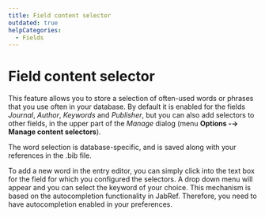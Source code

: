 ```yaml
---
title: Field content selector
outdated: true
helpCategories:
  - Fields
---
```

# Field content selector

This feature allows you to store a selection of often-used words or phrases that you use often in your database. By default it is enabled for the fields *Journal*, *Author*, *Keywords* and *Publisher*, but you can also add selectors to other fields, in the upper part of the *Manage* dialog (menu **Options -→ Manage content selectors**).

The word selection is database-specific, and is saved along with your references in the .bib file.

To add a new word in the entry editor, you can simply click into the text box for the field for which you configured the selectors. A drop down menu will appear and you can select the keyword of your choice. This mechanism is based on the autocompletion functionality in JabRef. Therefore, you need to have autocompletion enabled in your preferences.